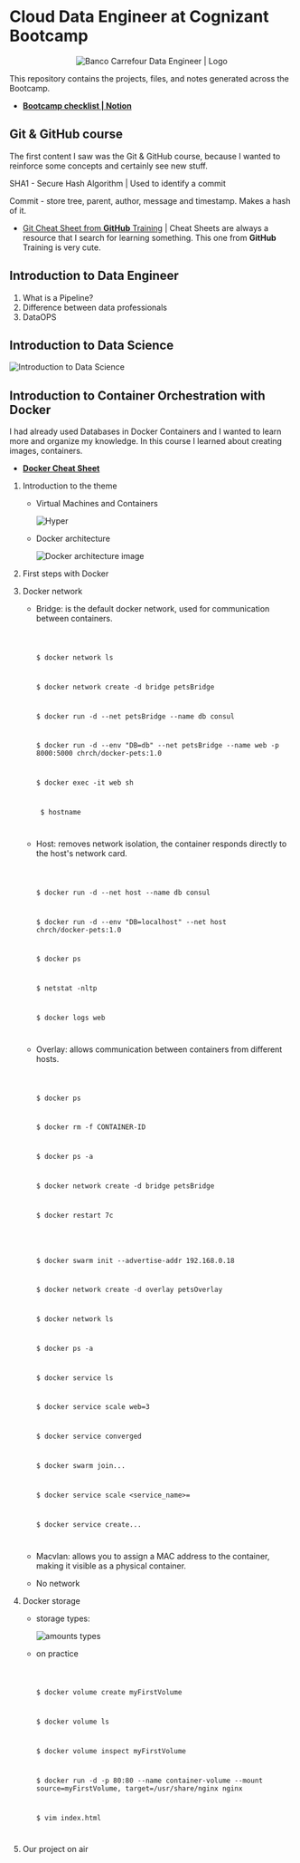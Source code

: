 # Cloud Data Engineer at Cognizant Bootcamp

<p align="center">
    <img src="./assets/cognizant.png" alt="Banco Carrefour Data Engineer | Logo"/>
</p>

This repository contains the projects, files, and notes generated across the Bootcamp.

- **[Bootcamp checklist | Notion](https://soapy-beetle-8cf.notion.site/Cognizant-Cloud-Data-Engineer-3f80866593f84c9dabd1b2d3bd224f44)**



## Git & GitHub course

The first content I saw was the Git & GitHub course, because I wanted to reinforce some concepts and  certainly see new stuff.

SHA1 - Secure Hash Algorithm | Used to identify a commit

Commit - store tree, parent, author, message and timestamp. Makes a hash of it.

- [Git Cheat Sheet from **GitHub** Training](https://training.github.com/downloads/github-git-cheat-sheet.pdf) | Cheat Sheets are always a resource that I search for learning something. This one from **GitHub** Training is very cute.

 

## Introduction to Data Engineer



1. What is a Pipeline?
2. Difference between data professionals 
3. DataOPS

## Introduction to Data Science

![Introduction to Data Science](./assets/mindmap-dsbd.png)



## Introduction to Container Orchestration with Docker

<span>I had already used Databases in Docker Containers and I wanted to learn more and organize my knowledge. In this course I learned about creating images, containers.</span>

- [**Docker Cheat Sheet**](https://www.docker.com/sites/default/files/d8/2019-09/docker-cheat-sheet.pdf)

1. Introduction to the theme

   - Virtual Machines and Containers

     ![Hyper](./assets/Hypervisor-based-vs-Container-based-Virtualization.png)

   

   

   - Docker architecture

     ![Docker architecture image](./assets/docker-architecture.png)

2. First steps with Docker

3. Docker network

   - Bridge: is the default docker network, used for communication between containers.

     <code>

     $ docker network ls

     $ docker network create -d bridge petsBridge

     $ docker run -d --net petsBridge --name db consul

     $ docker run -d --env "DB=db" --net petsBridge --name web -p 8000:5000 chrch/docker-pets:1.0

     $ docker exec -it web sh

     ​		$ hostname

     </code>

   - Host: removes network isolation, the container responds directly to the host's network card.

     <code>

     $ docker run -d --net host --name db consul

     $ docker run -d --env "DB=localhost" --net host chrch/docker-pets:1.0

     $ docker ps

     $ netstat -nltp

     $ docker logs web

     </code>

   - Overlay: allows communication between containers from different hosts.

     <code>

     $ docker ps

     $ docker rm -f CONTAINER-ID

     $ docker ps -a

     $ docker network create -d bridge petsBridge

     $ docker restart 7c

     <!-- para fazer a comunicação de containers em servidores diferentes, precisamos criar nosso cluster. No nosso caso é um cluster de swarm, mas veremos kubernets tbm. -->

     $ docker swarm init --advertise-addr 192.168.0.18

     $ docker network create -d overlay petsOverlay

     $ docker network ls

     $ docker ps -a

     $ docker service ls

     $ docker service scale web=3

     $ docker service converged

     $ docker swarm join...

     $ docker service scale <service_name>=<int>

     $ docker service create...

     </code>

   - Macvlan: allows you to assign a MAC address to the container, making it visible as a physical container.

   - No network 

     

4. Docker storage

   - storage types:

     ![amounts types](./assets/types-of-mounts.png)

   - on practice

     <code>

     $ docker volume create myFirstVolume

     $ docker volume ls

     $ docker volume inspect myFirstVolume

     $ docker run -d -p 80:80 --name container-volume --mount source=myFirstVolume, target=/usr/share/nginx nginx

     $ vim index.html

     </code>

5. Our project on air


